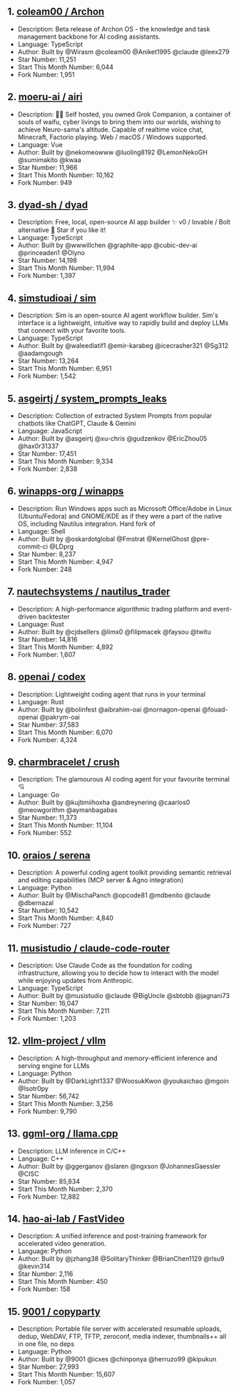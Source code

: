 ## 1. [coleam00 / Archon](https://github.com/coleam00/Archon)
- Description: Beta release of Archon OS - the knowledge and task management backbone for AI coding assistants.
- Language: TypeScript
- Author: Built by @Wirasm @coleam00 @Aniket1995 @claude @leex279
- Star Number: 11,251
- Start This Month Number: 6,044
- Fork Number: 1,951

## 2. [moeru-ai / airi](https://github.com/moeru-ai/airi)
- Description: 💖🧸 Self hosted, you owned Grok Companion, a container of souls of waifu, cyber livings to bring them into our worlds, wishing to achieve Neuro-sama's altitude. Capable of realtime voice chat, Minecraft, Factorio playing. Web / macOS / Windows supported.
- Language: Vue
- Author: Built by @nekomeowww @luoling8192 @LemonNekoGH @sumimakito @kwaa
- Star Number: 11,966
- Start This Month Number: 10,162
- Fork Number: 949

## 3. [dyad-sh / dyad](https://github.com/dyad-sh/dyad)
- Description: Free, local, open-source AI app builder ✨ v0 / lovable / Bolt alternative 🌟 Star if you like it!
- Language: TypeScript
- Author: Built by @wwwillchen @graphite-app @cubic-dev-ai @princeaden1 @Olyno
- Star Number: 14,198
- Start This Month Number: 11,994
- Fork Number: 1,397

## 4. [simstudioai / sim](https://github.com/simstudioai/sim)
- Description: Sim is an open-source AI agent workflow builder. Sim's interface is a lightweight, intuitive way to rapidly build and deploy LLMs that connect with your favorite tools.
- Language: TypeScript
- Author: Built by @waleedlatif1 @emir-karabeg @icecrasher321 @Sg312 @aadamgough
- Star Number: 13,264
- Start This Month Number: 6,951
- Fork Number: 1,542

## 5. [asgeirtj / system_prompts_leaks](https://github.com/asgeirtj/system_prompts_leaks)
- Description: Collection of extracted System Prompts from popular chatbots like ChatGPT, Claude & Gemini
- Language: JavaScript
- Author: Built by @asgeirtj @xu-chris @gudzenkov @EricZhou05 @hax0r31337
- Star Number: 17,451
- Start This Month Number: 9,334
- Fork Number: 2,838

## 6. [winapps-org / winapps](https://github.com/winapps-org/winapps)
- Description: Run Windows apps such as Microsoft Office/Adobe in Linux (Ubuntu/Fedora) and GNOME/KDE as if they were a part of the native OS, including Nautilus integration. Hard fork of
- Language: Shell
- Author: Built by @oskardotglobal @Fmstrat @KernelGhost @pre-commit-ci @LDprg
- Star Number: 8,237
- Start This Month Number: 4,947
- Fork Number: 248

## 7. [nautechsystems / nautilus_trader](https://github.com/nautechsystems/nautilus_trader)
- Description: A high-performance algorithmic trading platform and event-driven backtester
- Language: Rust
- Author: Built by @cjdsellers @limx0 @filipmacek @faysou @twitu
- Star Number: 14,816
- Start This Month Number: 4,892
- Fork Number: 1,607

## 8. [openai / codex](https://github.com/openai/codex)
- Description: Lightweight coding agent that runs in your terminal
- Language: Rust
- Author: Built by @bolinfest @aibrahim-oai @nornagon-openai @fouad-openai @pakrym-oai
- Star Number: 37,583
- Start This Month Number: 6,070
- Fork Number: 4,324

## 9. [charmbracelet / crush](https://github.com/charmbracelet/crush)
- Description: The glamourous AI coding agent for your favourite terminal 💘
- Language: Go
- Author: Built by @kujtimiihoxha @andreynering @caarlos0 @meowgorithm @aymanbagabas
- Star Number: 11,373
- Start This Month Number: 11,104
- Fork Number: 552

## 10. [oraios / serena](https://github.com/oraios/serena)
- Description: A powerful coding agent toolkit providing semantic retrieval and editing capabilities (MCP server & Agno integration)
- Language: Python
- Author: Built by @MischaPanch @opcode81 @mdbenito @claude @dbernazal
- Star Number: 10,542
- Start This Month Number: 4,840
- Fork Number: 727

## 11. [musistudio / claude-code-router](https://github.com/musistudio/claude-code-router)
- Description: Use Claude Code as the foundation for coding infrastructure, allowing you to decide how to interact with the model while enjoying updates from Anthropic.
- Language: TypeScript
- Author: Built by @musistudio @claude @BigUncle @sbtobb @jagnani73
- Star Number: 16,047
- Start This Month Number: 7,211
- Fork Number: 1,203

## 12. [vllm-project / vllm](https://github.com/vllm-project/vllm)
- Description: A high-throughput and memory-efficient inference and serving engine for LLMs
- Language: Python
- Author: Built by @DarkLight1337 @WoosukKwon @youkaichao @mgoin @Isotr0py
- Star Number: 56,742
- Start This Month Number: 3,256
- Fork Number: 9,790

## 13. [ggml-org / llama.cpp](https://github.com/ggml-org/llama.cpp)
- Description: LLM inference in C/C++
- Language: C++
- Author: Built by @ggerganov @slaren @ngxson @JohannesGaessler @CISC
- Star Number: 85,834
- Start This Month Number: 2,370
- Fork Number: 12,882

## 14. [hao-ai-lab / FastVideo](https://github.com/hao-ai-lab/FastVideo)
- Description: A unified inference and post-training framework for accelerated video generation.
- Language: Python
- Author: Built by @jzhang38 @SolitaryThinker @BrianChen1129 @rlsu9 @kevin314
- Star Number: 2,116
- Start This Month Number: 450
- Fork Number: 158

## 15. [9001 / copyparty](https://github.com/9001/copyparty)
- Description: Portable file server with accelerated resumable uploads, dedup, WebDAV, FTP, TFTP, zeroconf, media indexer, thumbnails++ all in one file, no deps
- Language: Python
- Author: Built by @9001 @icxes @chinponya @herruzo99 @kipukun
- Star Number: 27,993
- Start This Month Number: 15,607
- Fork Number: 1,057